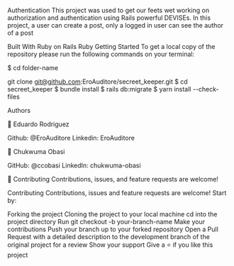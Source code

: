 Authentication
This project was used to get our feets wet working on authorization and authentication using Rails powerful DEVISEs. In this project, a user can create a post, only a logged in user can see the author of a post

Built With
Ruby on Rails
Ruby
Getting Started
To get a local copy of the repository please run the following commands on your terminal:

$ cd folder-name

git clone git@github.com:EroAuditore/secreet_keeper.git
$ cd secreet_keeper
$ bundle install 
$ rails db:migrate
$ yarn install --check-files

Authors

👤 Eduardo Rodriguez

Github: @EroAuditore
Linkedin: EroAuditore

👤 Chukwuma Obasi

GitHub: @ccobasi
LinkedIn: chukwuma-obasi

🤝 Contributing
Contributions, issues, and feature requests are welcome!

Contributing
Contributions, issues and feature requests are welcome! Start by:

Forking the project
Cloning the project to your local machine
cd into the project directory
Run git checkout -b your-branch-name
Make your contributions
Push your branch up to your forked repository
Open a Pull Request with a detailed description to the development branch of the original project for a review
Show your support
Give a ⭐️ if you like this project